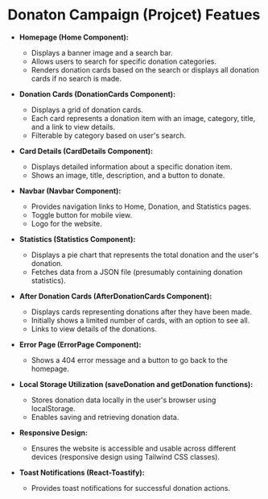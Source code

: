 # Donaton Campaign (Projcet) Featues
- **Homepage (Home Component):**
  - Displays a banner image and a search bar.
  - Allows users to search for specific donation categories.
  - Renders donation cards based on the search or displays all donation cards if no search is made.

- **Donation Cards (DonationCards Component):**
  - Displays a grid of donation cards.
  - Each card represents a donation item with an image, category, title, and a link to view details.
  - Filterable by category based on user's search.

- **Card Details (CardDetails Component):**
  - Displays detailed information about a specific donation item.
  - Shows an image, title, description, and a button to donate.

- **Navbar (Navbar Component):**
  - Provides navigation links to Home, Donation, and Statistics pages.
  - Toggle button for mobile view.
  - Logo for the website.

- **Statistics (Statistics Component):**
  - Displays a pie chart that represents the total donation and the user's donation.
  - Fetches data from a JSON file (presumably containing donation statistics).

- **After Donation Cards (AfterDonationCards Component):**
  - Displays cards representing donations after they have been made.
  - Initially shows a limited number of cards, with an option to see all.
  - Links to view details of the donations.

- **Error Page (ErrorPage Component):**
  - Shows a 404 error message and a button to go back to the homepage.

- **Local Storage Utilization (saveDonation and getDonation functions):**
  - Stores donation data locally in the user's browser using localStorage.
  - Enables saving and retrieving donation data.

- **Responsive Design:**
  - Ensures the website is accessible and usable across different devices (responsive design using Tailwind CSS classes).

- **Toast Notifications (React-Toastify):**
  - Provides toast notifications for successful donation actions.
